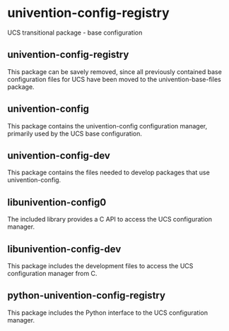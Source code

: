# univention-config-registry
UCS transitional package - base configuration

## univention-config-registry
This package can be savely removed, since all previously contained base configuration files for UCS have been moved to the univention-base-files package.

## univention-config
This package contains the univention-config configuration manager, primarily used by the UCS base configuration.

## univention-config-dev
This package contains the files needed to develop packages that use univention-config.

## libunivention-config0
The included library provides a C API to access the UCS configuration manager.

## libunivention-config-dev
This package includes the development files to access the UCS configuration manager from C.

## python-univention-config-registry
This package includes the Python interface to the UCS configuration manager.

